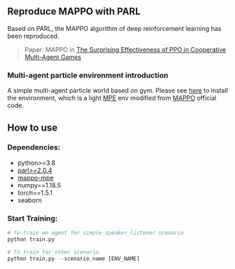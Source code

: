 ## Reproduce MAPPO with PARL

Based on PARL, the MAPPO algorithm of deep reinforcement learning has been reproduced.

> Paper: MAPPO in [ The Surprising Effectiveness of PPO in Cooperative Multi-Agent Games](https://arxiv.org/abs/2103.01955)

### Multi-agent particle environment introduction

A simple multi-agent particle world based on gym. Please see [here](https://github.com/caoxixiya/mappo_mpe) to install the environment, which is a light [MPE](https://github.com/openai/multiagent-particle-envs) env modified from [MAPPO](https://github.com/marlbenchmark/on-policy/tree/main/onpolicy/envs) official code.

## How to use

### Dependencies:

+ python>=3.8
+ [parl>=2.0.4](https://github.com/PaddlePaddle/PARL)
+ [mappo-mpe](https://github.com/caoxixiya/mappo_mpe)
+ numpy==1.18.5
+ torch==1.5.1
+ seaborn

### Start Training:

```python
# To train an agent for simple_speaker_listener scenario
python train.py

# To train for other scenario
python train.py --scenario_name [ENV_NAME]
```
